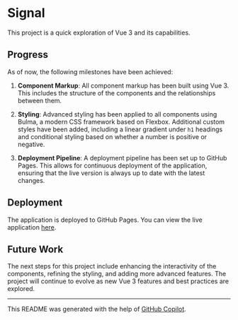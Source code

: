 # Signal

This project is a quick exploration of Vue 3 and its capabilities.

## Progress

As of now, the following milestones have been achieved:

1. **Component Markup**: All component markup has been built using Vue 3. This includes the structure of the components and the relationships between them.

2. **Styling**: Advanced styling has been applied to all components using Bulma, a modern CSS framework based on Flexbox. Additional custom styles have been added, including a linear gradient under `h1` headings and conditional styling based on whether a number is positive or negative.

3. **Deployment Pipeline**: A deployment pipeline has been set up to GitHub Pages. This allows for continuous deployment of the application, ensuring that the live version is always up to date with the latest changes.

## Deployment

The application is deployed to GitHub Pages. You can view the live application [here](https://ztfo.github.io/signal/).

## Future Work

The next steps for this project include enhancing the interactivity of the components, refining the styling, and adding more advanced features. The project will continue to evolve as new Vue 3 features and best practices are explored.

---

This README was generated with the help of [GitHub Copilot](https://copilot.github.com).